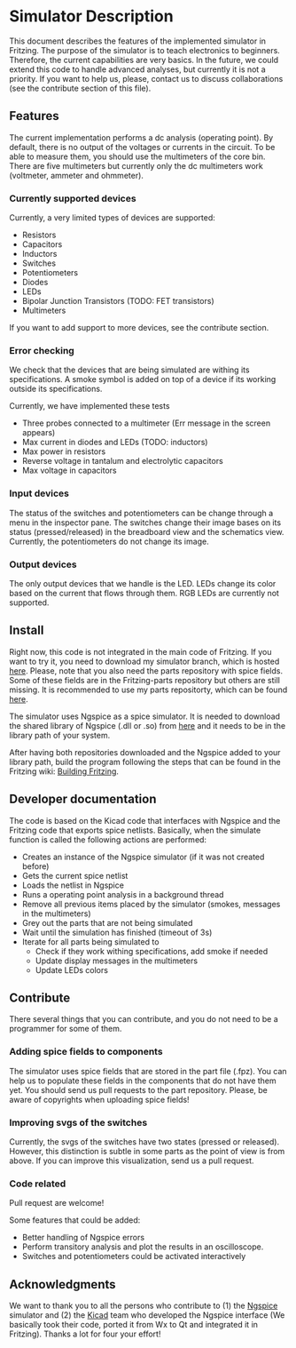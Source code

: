 # Simulator Description #

This document describes the features of the implemented simulator in Fritzing. The purpose of the simulator is to teach electronics to beginners. Therefore, the current capabilities are very basics. In the future, we could extend this code to handle advanced analyses, but currently it is not a priority. If you want to help us, please, contact us to discuss collaborations (see the contribute section of this file). 

## Features ##

The current implementation performs a dc analysis (operating point). By default, there is no output of the voltages or currents in the circuit. To be able to measure them, you should use the multimeters of the core bin. There are five multimeters but currently only the dc multimeters work (voltmeter, ammeter and ohmmeter). 

### Currently supported devices ###

Currently, a very limited types of devices are supported:

* Resistors
* Capacitors
* Inductors
* Switches
* Potentiometers
* Diodes 
* LEDs
* Bipolar Junction Transistors (TODO: FET transistors)
* Multimeters

If you want to add support to more devices, see the contribute section.

### Error checking ###

We check that the devices that are being simulated are withing its specifications. A smoke symbol is added on top of a device if its working outside its specifications.

Currently, we have implemented these tests

* Three probes connected to a multimeter (Err message in the screen appears)
* Max current in diodes and LEDs (TODO: inductors)
* Max power in resistors
* Reverse voltage in tantalum and electrolytic capacitors
* Max voltage in capacitors 


### Input devices ###

The status of the switches and potentiometers can be change through a menu in the inspector pane. The switches change their image bases on its status (pressed/released) in the breadboard view and the schematics view. Currently, the potentiometers do not change its image.


### Output devices ###

The only output devices that we handle is the LED. LEDs change its color based on the current that flows through them. RGB LEDs are currently not supported.

## Install ##

Right now, this code is not integrated in the main code of Fritzing. If you want to try it, you need to download my simulator branch, which is hosted [here](https://github.com/failiz/fritzing-app). Please, note that you also need the parts repository with spice fields. Some of these fields are in the Fritzing-parts repository but others are still missing. It is recommended to use my parts repositorty, which can be found [here](https://github.com/failiz/fritzing-parts). 

The simulator uses Ngspice as a spice simulator. It is needed to download the shared library of Ngspice (.dll or .so) from [here](http://ngspice.sourceforge.net/shared.html) and it needs to be in the library path of your system.

After having both repositories downloaded and the Ngspice added to your library path, build the program following the steps that can be found in the Fritzing wiki: [Building Fritzing](https://github.com/fritzing/fritzing-app/wiki/1.-Building-Fritzing).


## Developer documentation ## 

The code is based on the Kicad code that interfaces with Ngspice and the Fritzing code that exports spice netlists. Basically, when the simulate function is called the following actions are performed:

* Creates an instance of the Ngspice simulator (if it was not created before)
* Gets the current spice netlist
* Loads the netlist in Ngspice
* Runs a operating point analysis in a background thread
* Remove all previous items placed by the simulator (smokes, messages in the multimeters)
* Grey out the parts that are not being simulated 
* Wait until the simulation has finished (timeout of 3s)
* Iterate for all parts being simulated to
    * Check if they work withing specifications, add smoke if needed
    * Update display messages in the multimeters
    * Update LEDs colors

## Contribute ##

There several things that you can contribute, and you do not need to be a programmer for some of them.

### Adding spice fields to components ###

The simulator uses spice fields that are stored in the part file (.fpz). You can help us to populate these fields in the components that do not have them yet. You should send us pull requests to the part repository. Please, be aware of copyrights when uploading spice fields! 

### Improving svgs of the switches ###

Currently, the svgs of the switches have two states (pressed or released). However, this distinction is subtle in some parts as the point of view is from above. If you can improve this visualization, send us a pull request.

### Code related ###

Pull request are welcome! 

Some features that could be added:

* Better handling of Ngspice errors
* Perform transitory analysis and plot the results in an oscilloscope. 
* Switches and potentiometers could be activated interactively

## Acknowledgments ##

We want to thank you to all the persons who contribute to (1) the [Ngspice](http://ngspice.sourceforge.net/index.html) simulator and (2) the [Kicad](https://kicad.org/) team who developed the Ngspice interface (We basically took their code, ported it from Wx to Qt and integrated it in Fritzing). Thanks a lot for four your effort! 

